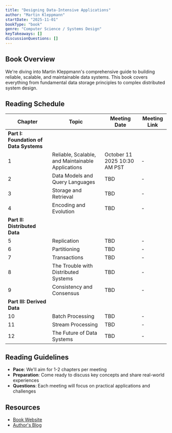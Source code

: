 ```yaml
---
title: "Designing Data-Intensive Applications"
author: "Martin Kleppmann"
startDate: "2025-11-01"
bookType: "book"
genre: "Computer Science / Systems Design"
keyTakeaways: []
discussionQuestions: []
---
```

## Book Overview
We're diving into Martin Kleppmann's comprehensive guide to building reliable, scalable, and maintainable data systems. This book covers everything from fundamental data storage principles to complex distributed system design.

## Reading Schedule

| Chapter | Topic | Meeting Date | Meeting Link |
|---------|-------|--------------|--------------|
| **Part I: Foundation of Data Systems** | | | |
| 1 | Reliable, Scalable, and Maintainable Applications | October 11 2025  10:30 AM PST| - |
| 2 | Data Models and Query Languages | TBD | - |
| 3 | Storage and Retrieval | TBD | - |
| 4 | Encoding and Evolution | TBD | - |
| **Part II: Distributed Data** | | | |
| 5 | Replication | TBD | - |
| 6 | Partitioning | TBD | - |
| 7 | Transactions | TBD | - |
| 8 | The Trouble with Distributed Systems | TBD | - |
| 9 | Consistency and Consensus | TBD | - |
| **Part III: Derived Data** | | | |
| 10 | Batch Processing | TBD | - |
| 11 | Stream Processing | TBD | - |
| 12 | The Future of Data Systems | TBD | - |

## Reading Guidelines
- **Pace**: We'll aim for 1-2 chapters per meeting
- **Preparation**: Come ready to discuss key concepts and share real-world experiences
- **Questions**: Each meeting will focus on practical applications and challenges

## Resources
- [Book Website](https://dataintensive.net/)
- [Author's Blog](https://martin.kleppmann.com/)